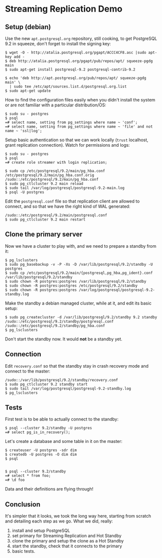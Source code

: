 # Streaming Replication Demo

## Setup (debian)

Use the new `apt.postgresql.org` repository, still cooking, to get
PostgreSQL 9.2 in squeeze, don't forget to install the signing key:

    $ wget -O - http://atalia.postgresql.org/pgapt/ACCC4CF8.asc |sudo apt-key add -
    $ deb http://atalia.postgresql.org/pgapt/pub/repos/apt/ squeeze-pgdg main
    $ sudo apt-get install postgresql-9.2 postgresql-contrib-9.2

    $ echo 'deb http://apt.postgresql.org/pub/repos/apt/ squeeze-pgdg main' \
	  | sudo tee /etc/apt/sources.list.d/postgresql.org.list
	$ sudo apt-get update
	

How to find the configuration files easily when you didn't install the
system or are not familiar with a particular distribution/OS:

    $ sudo su - postgres
	$ psql
    =# select name, setting from pg_settings where name ~ 'conf';
	=# select name, setting from pg_settings where name ~ 'file' and not name ~ 'ssl|log';
	
Setup basic authentication so that we can work locally (`trust` localhost,
grant replication connection). Watch for permissions and logs:

	$ sudo su - postgres
	$ psql
	=# create role streamer with login replication;

    $ sudo cp /etc/postgresql/9.2/main/pg_hba.conf /etc/postgresql/9.2/main/pg_hba.conf.orig
    /sudo::/etc/postgresql/9.2/main/pg_hba.conf
	$ sudo pg_ctlcluster 9.2 main reload
	$ sudo tail /var/log/postgresql/postgresql-9.2-main.log 
	$ psql -U postgres

Edit the `postgresql.conf` file so that replication client are allowed to
connect, and so that we have the right kind of WAL generated:

    /sudo::/etc/postgresql/9.2/main/postgresql.conf
	$ sudo pg_ctlcluster 9.2 main restart

## Clone the primary server

Now we have a cluster to play with, and we need to prepare a standby from
it:

    $ pg_lsclusters
	$ sudo pg_basebackup -v -P -Xs -D /var/lib/postgresql/9.2/standby -U postgres
	$ sudo cp /etc/postgresql/9.2/main/{postgresql,pg_hba,pg_ident}.conf /var/lib/postgresql/9.2/standby
	$ sudo chown -R postgres:postgres /var/lib/postgresql/9.2/standby
	$ sudo chown -R postgres:postgres /etc/postgresql/9.2/standby
	$ sudo chown -R postgres:postgres /var/log/postgresql/postgresql-9.2-standby.log

Make the standby a debian managed cluster, while at it, and edit its basic
setup:

    $ sudo pg_createcluster -d /var/lib/postgresql/9.2/standby 9.2 standby
	/sudo::/etc/postgresql/9.2/standby/postgresql.conf
	/sudo::/etc/postgresql/9.2/standby/pg_hba.conf
	$ pg_lsclusters

Don't start the standby now. It would **not** be a standby yet.

## Connection

Edit `recovery.conf` so that the standby stay in crash recovery mode and
connect to the master:

    /sudo::/var/lib/postgresql/9.2/standby/recovery.conf
	$ sudo pg_ctlcluster 9.2 standby start
	$ sudo tail /var/log/postgresql/postgresql-9.2-standby.log
	$ pg_lsclusters

## Tests

First test is to be able to actually connect to the standby:

	$ psql --cluster 9.2/standby -U postgres
	=# select pg_is_in_recovery();
	
Let's create a database and some table in it on the master:

	$ createuser -U postgres -sdr dim
    $ createdb -U postgres -O dim dim
	$ psql

	
	$ psql --cluster 9.2/standby
	=# select * from foo;
	=# \d foo
		
Data and their definitions are flying through!

## Conclusion

It's simpler that it looks, we took the long way here, starting from scratch
and detailing each step as we go. What we did, really:

 1. install and setup PostgreSQL
 2. set primary for Streaming Replication and Hot Standby
 3. clone the primary and setup the clone as a Hot Standby
 4. start the standby, check that it connects to the primary
 5. basic tests.
